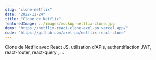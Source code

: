 ```yaml
---
slug: "clone-netflix"
date: "2022-11-24"
title: "Clone de Netflix"
featuredImage: ../images/mockup-netflix-clone.jpg
demo: "https://netflix-react-clone-axel-po.vercel.app/"
code: "https://github.com/axel-po/netflix-react-clone"
---
```


Clone de Netflix avec React JS, utilisation d'APIs, authentifiaction JWT, react-router, react-query , ...

